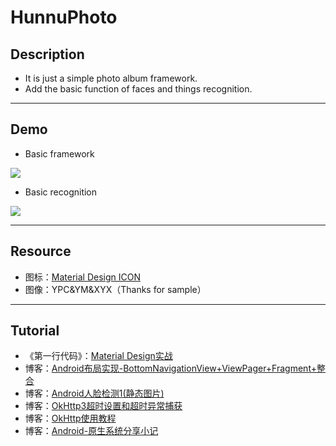 # HunnuPhoto

## Description

- It is just a simple photo album framework.
- Add the basic function of faces and things recognition.

***

## Demo

- Basic framework

![](https://ww1.sinaimg.cn/large/007i4MEmgy1fzj624fmvmj319c0mp43e.jpg)

- Basic recognition

![](https://ww1.sinaimg.cn/large/007i4MEmgy1fzs2um84ybj319f0msgrk.jpg)

***

## Resource

-  图标：[Material Design ICON](https://material.io/tools/icons/)
-  图像：YPC&YM&XYX（Thanks for sample）

***

## Tutorial

- 《第一行代码》：[Material Design实战](http://www.ituring.com.cn/book/1841)
- 博客：[Android布局实现-BottomNavigationView+ViewPager+Fragment+整合](https://tomoya92.github.io/2017/04/05/android-bottomnavigationview-viewpager-fragment/)
- 博客：[Android人脸检测1(静态图片)](https://www.cnblogs.com/haoxr/p/7650642.html)
- 博客：[OkHttp3超时设置和超时异常捕获](https://blog.csdn.net/do168/article/details/51848895)
- 博客：[OkHttp使用教程](http://www.jcodecraeer.com/a/anzhuokaifa/androidkaifa/2015/0106/2275.html)
- 博客：[Android-原生系统分享小记](https://www.jianshu.com/p/88f166dd43b7)

